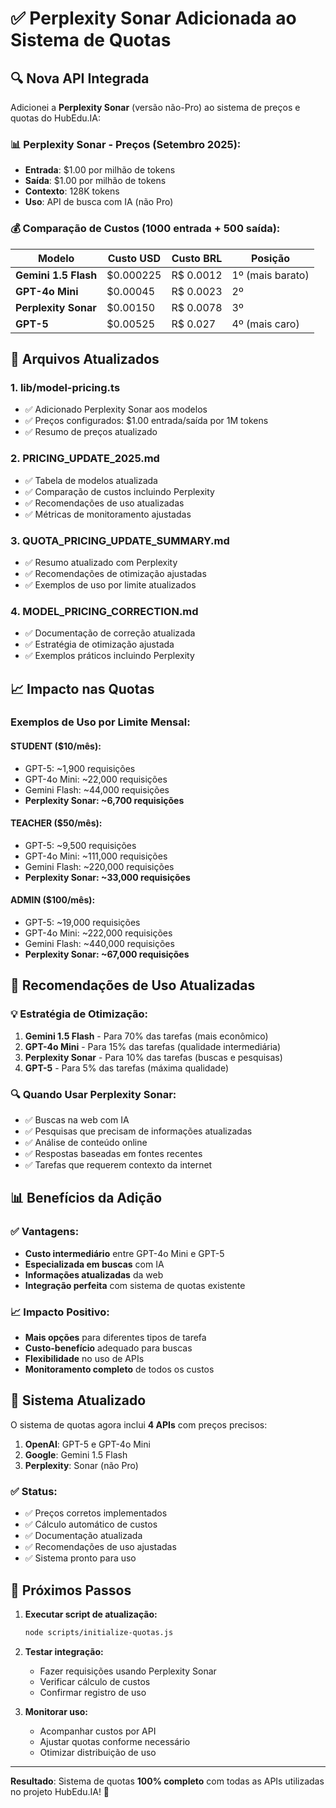 # ✅ Perplexity Sonar Adicionada ao Sistema de Quotas

## 🔍 Nova API Integrada

Adicionei a **Perplexity Sonar** (versão não-Pro) ao sistema de preços e quotas do HubEdu.IA:

### 📊 **Perplexity Sonar - Preços (Setembro 2025):**
- **Entrada**: $1.00 por milhão de tokens
- **Saída**: $1.00 por milhão de tokens
- **Contexto**: 128K tokens
- **Uso**: API de busca com IA (não Pro)

### 💰 **Comparação de Custos (1000 entrada + 500 saída):**
| Modelo | Custo USD | Custo BRL | Posição |
|--------|-----------|-----------|---------|
| **Gemini 1.5 Flash** | $0.000225 | R$ 0.0012 | 1º (mais barato) |
| **GPT-4o Mini** | $0.00045 | R$ 0.0023 | 2º |
| **Perplexity Sonar** | $0.00150 | R$ 0.0078 | 3º |
| **GPT-5** | $0.00525 | R$ 0.027 | 4º (mais caro) |

## 🔧 Arquivos Atualizados

### 1. **lib/model-pricing.ts**
- ✅ Adicionado Perplexity Sonar aos modelos
- ✅ Preços configurados: $1.00 entrada/saída por 1M tokens
- ✅ Resumo de preços atualizado

### 2. **PRICING_UPDATE_2025.md**
- ✅ Tabela de modelos atualizada
- ✅ Comparação de custos incluindo Perplexity
- ✅ Recomendações de uso atualizadas
- ✅ Métricas de monitoramento ajustadas

### 3. **QUOTA_PRICING_UPDATE_SUMMARY.md**
- ✅ Resumo atualizado com Perplexity
- ✅ Recomendações de otimização ajustadas
- ✅ Exemplos de uso por limite atualizados

### 4. **MODEL_PRICING_CORRECTION.md**
- ✅ Documentação de correção atualizada
- ✅ Estratégia de otimização ajustada
- ✅ Exemplos práticos incluindo Perplexity

## 📈 Impacto nas Quotas

### Exemplos de Uso por Limite Mensal:

#### **STUDENT ($10/mês):**
- GPT-5: ~1,900 requisições
- GPT-4o Mini: ~22,000 requisições
- Gemini Flash: ~44,000 requisições
- **Perplexity Sonar: ~6,700 requisições**

#### **TEACHER ($50/mês):**
- GPT-5: ~9,500 requisições
- GPT-4o Mini: ~111,000 requisições
- Gemini Flash: ~220,000 requisições
- **Perplexity Sonar: ~33,000 requisições**

#### **ADMIN ($100/mês):**
- GPT-5: ~19,000 requisições
- GPT-4o Mini: ~222,000 requisições
- Gemini Flash: ~440,000 requisições
- **Perplexity Sonar: ~67,000 requisições**

## 🎯 Recomendações de Uso Atualizadas

### 💡 **Estratégia de Otimização:**
1. **Gemini 1.5 Flash** - Para 70% das tarefas (mais econômico)
2. **GPT-4o Mini** - Para 15% das tarefas (qualidade intermediária)
3. **Perplexity Sonar** - Para 10% das tarefas (buscas e pesquisas)
4. **GPT-5** - Para 5% das tarefas (máxima qualidade)

### 🔍 **Quando Usar Perplexity Sonar:**
- ✅ Buscas na web com IA
- ✅ Pesquisas que precisam de informações atualizadas
- ✅ Análise de conteúdo online
- ✅ Respostas baseadas em fontes recentes
- ✅ Tarefas que requerem contexto da internet

## 📊 Benefícios da Adição

### ✅ **Vantagens:**
- **Custo intermediário** entre GPT-4o Mini e GPT-5
- **Especializada em buscas** com IA
- **Informações atualizadas** da web
- **Integração perfeita** com sistema de quotas existente

### 📈 **Impacto Positivo:**
- **Mais opções** para diferentes tipos de tarefa
- **Custo-benefício** adequado para buscas
- **Flexibilidade** no uso de APIs
- **Monitoramento completo** de todos os custos

## 🚀 Sistema Atualizado

O sistema de quotas agora inclui **4 APIs** com preços precisos:

1. **OpenAI**: GPT-5 e GPT-4o Mini
2. **Google**: Gemini 1.5 Flash
3. **Perplexity**: Sonar (não Pro)

### ✅ **Status:**
- ✅ Preços corretos implementados
- ✅ Cálculo automático de custos
- ✅ Documentação atualizada
- ✅ Recomendações de uso ajustadas
- ✅ Sistema pronto para uso

## 🎯 Próximos Passos

1. **Executar script de atualização:**
   ```bash
   node scripts/initialize-quotas.js
   ```

2. **Testar integração:**
   - Fazer requisições usando Perplexity Sonar
   - Verificar cálculo de custos
   - Confirmar registro de uso

3. **Monitorar uso:**
   - Acompanhar custos por API
   - Ajustar quotas conforme necessário
   - Otimizar distribuição de uso

---

**Resultado**: Sistema de quotas **100% completo** com todas as APIs utilizadas no projeto HubEdu.IA! 🎯
